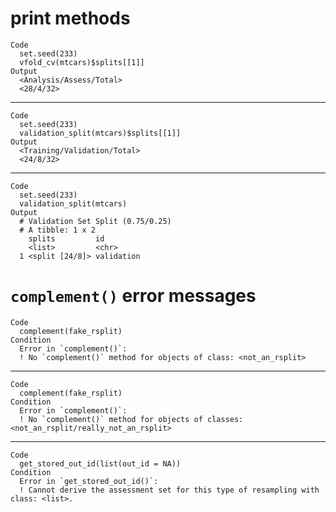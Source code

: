 # print methods

    Code
      set.seed(233)
      vfold_cv(mtcars)$splits[[1]]
    Output
      <Analysis/Assess/Total>
      <28/4/32>

---

    Code
      set.seed(233)
      validation_split(mtcars)$splits[[1]]
    Output
      <Training/Validation/Total>
      <24/8/32>

---

    Code
      set.seed(233)
      validation_split(mtcars)
    Output
      # Validation Set Split (0.75/0.25)  
      # A tibble: 1 x 2
        splits         id        
        <list>         <chr>     
      1 <split [24/8]> validation

# `complement()` error messages

    Code
      complement(fake_rsplit)
    Condition
      Error in `complement()`:
      ! No `complement()` method for objects of class: <not_an_rsplit>

---

    Code
      complement(fake_rsplit)
    Condition
      Error in `complement()`:
      ! No `complement()` method for objects of classes: <not_an_rsplit/really_not_an_rsplit>

---

    Code
      get_stored_out_id(list(out_id = NA))
    Condition
      Error in `get_stored_out_id()`:
      ! Cannot derive the assessment set for this type of resampling with class: <list>.


